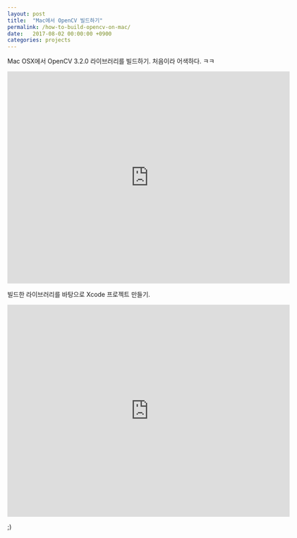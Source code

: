 ```yaml
---
layout: post
title:  "Mac에서 OpenCV 빌드하기"
permalink: /how-to-build-opencv-on-mac/
date:   2017-08-02 00:00:00 +0900
categories: projects
---
```


Mac OSX에서 OpenCV 3.2.0 라이브러리를 빌드하기. 처음이라 어색하다. ㅋㅋ
 
<iframe width="640" height="480" src="http://www.youtube.com/embed/5US0yna9hfs" frameborder="0"></iframe>

빌드한 라이브러리를 바탕으로 Xcode 프로젝트 만들기.

<iframe width="640" height="480" src="https://www.youtube.com/embed/wYvhsHvCivs" frameborder="0" allowfullscreen></iframe>

;)